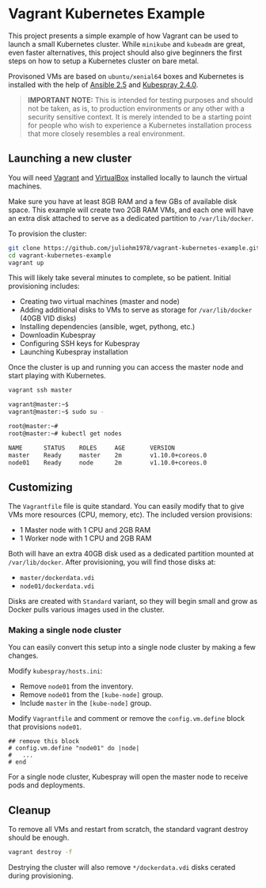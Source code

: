 # Vagrant Kubernetes Example

This project presents a simple example of how Vagrant can be used to launch a small Kubernetes cluster. While `minikube` and `kubeadm` are great, even faster alternatives, this project should also give beginners the first steps on how to setup a Kubernetes cluster on bare metal.

Provisoned VMs are based on `ubuntu/xenial64` boxes and Kubernetes is installed with the help of [Ansible 2.5](https://www.ansible.com/) and [Kubespray 2.4.0](https://github.com/kubernetes-incubator/kubespray).

> **IMPORTANT NOTE:** This is intended for testing purposes and should not be taken, as is, to production environments or any other with a security sensitive context. It is merely intended to be a starting point for people who wish to experience a Kubernetes installation process that more closely resembles a real environment.

## Launching a new cluster

You will need [Vagrant](https://www.vagrantup.com/docs/installation/) and [VirtualBox](https://www.virtualbox.org/wiki/Downloads) installed locally to launch the virtual machines.

Make sure you have at least 8GB RAM and a few GBs of available disk space. This example will create two 2GB RAM VMs, and each one will have an extra disk attached to serve as a dedicated partition to `/var/lib/docker`.

To provision the cluster:

```bash
git clone https://github.com/juliohm1978/vagrant-kubernetes-example.git
cd vagrant-kubernetes-example
vagrant up
```

This will likely take several minutes to complete, so be patient. Initial provisioning includes:

* Creating two virtual machines (master and node)
* Adding additional disks to VMs to serve as storage for `/var/lib/docker` (40GB VID disks)
* Installing dependencies (ansible, wget, pythong, etc.)
* Downloadin Kubespray
* Configuring SSH keys for Kubespray
* Launching Kubespray installation

Once the cluster is up and running you can access the master node and start playing with Kubernetes.

```bash
vagrant ssh master

vagrant@master:~$
vagrant@master:~$ sudo su -

root@master:~#
root@master:~# kubectl get nodes

NAME      STATUS    ROLES     AGE       VERSION
master    Ready     master    2m        v1.10.0+coreos.0
node01    Ready     node      2m        v1.10.0+coreos.0
```

## Customizing

The `Vagrantfile` file is quite standard. You can easily modify that to give VMs more resources (CPU, memory, etc). The included version provisions:

* 1 Master node with 1 CPU and 2GB RAM
* 1 Worker node with 1 CPU and 2GB RAM

Both will have an extra 40GB disk used as a dedicated partition mounted at `/var/lib/docker`. After provisioning, you will find those disks at:

* `master/dockerdata.vdi`
* `node01/dockerdata.vdi`

Disks are created with `Standard` variant, so they will begin small and grow as Docker pulls various images used in the cluster.

### Making a single node cluster

You can easily convert this setup into a single node cluster by making a few changes.

Modify `kubespray/hosts.ini`:

* Remove `node01` from the inventory.
* Remove `node01` from the `[kube-node]` group.
* Include `master` in the `[kube-node]` group.

Modify `Vagrantfile` and comment or remove the `config.vm.define` block that provisions `node01`.

```Vagrantfile
## remove this block
# config.vm.define "node01" do |node|
#   ...
# end
```

For a single node cluster, Kubespray will open the master node to receive pods and deployments.

## Cleanup

To remove all VMs and restart from scratch, the standard vagrant destroy should be enough.

```bash
vagrant destroy -f
```

Destrying the cluster will also remove `*/dockerdata.vdi` disks cerated during provisioning.
